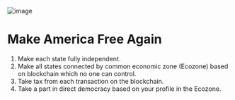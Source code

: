 ![image](https://github.com/mavka-ukr/fs2040/assets/21020331/fde2f077-056d-4a0b-9813-9feb98fa7623)

# Make America Free Again

1. Make each state fully independent.
2. Make all states connected by common economic zone (Ecozone) based on blockchain which no one can control.
3. Take tax from each transaction on the blockchain.
4. Take a part in direct democracy based on your profile in the Ecozone.
